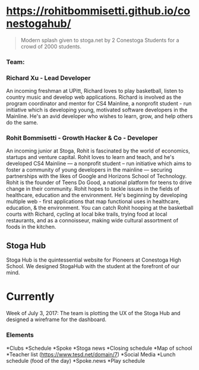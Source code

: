 # https://rohitbommisetti.github.io/conestogahub/
> Modern splash given to stoga.net by 2 Conestoga Students for a crowd of 2000 students.
### Team:
### Richard Xu - Lead Developer

An incoming freshman at UPitt, Richard loves to play basketball, listen to country music and develop web applications. 
Richard is involved as the program coordinator and mentor for CS4 Mainline, a nonprofit student - run initiative which is developing young, motivated software developers in the Mainline. 
He's an avid developer who wishes to learn, grow, and help others do the same.

### Rohit Bommisetti - Growth Hacker & Co - Developer
An incoming junior at Stoga, Rohit is fascinated by the world of economics, startups and venture capital. Rohit loves to learn and teach, and he's developed CS4 Mainline –– a nonprofit student – run initiative which aims to foster a community of young developers in the mainline –– securing partnerships with the likes of Google and Horizons School of Technology. 
Rohit is the founder of Teens Do Good, a national platform for teens to drive change in their community. 
Rohit hopes to tackle issues in the fields of healthcare, education and the environment. He's beginning by developing multiple web - first applications that map functional uses in healthcare, education, & the environment. 
You can catch Rohit hooping at the basketball courts with Richard, cycling at local bike trails, trying food at local restaurants, and as a connoisseur, making wide cultural assortment of foods in the kitchen. 

## Stoga Hub
Stoga Hub is the quintessential website for Pioneers at Conestoga High School. We designed StogaHub with the student at the forefront of our mind. 

# Currently
Week of July 3, 2017: The team is plotting the UX of the Stoga Hub and designed a wireframe for the dashboard. 

### Elements
*Clubs
*Schedule
*Spoke
*Stoga news
*Closing schedule
*Map of school
*Teacher list (https://www.tesd.net/domain/7)
*Social Media
*Lunch schedule (food of the day)
*Spoke.news
*Play schedule

